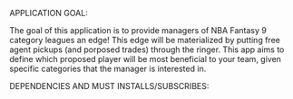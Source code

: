 APPLICATION GOAL:

The goal of this application is to provide managers of NBA Fantasy 9 category leagues an edge! 
This edge will be materialized by putting free agent pickups (and porposed trades) through the ringer. 
This app aims to define which proposed player will be most beneficial to your team, given specific categories that 
the manager is interested in.
    

DEPENDENCIES AND MUST INSTALLS/SUBSCRIBES:


